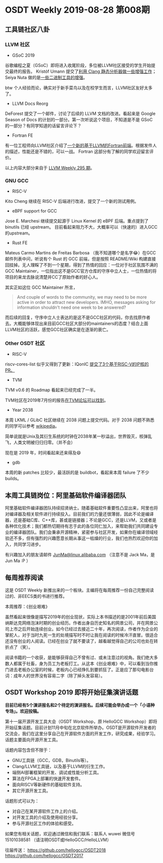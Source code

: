 # OSDT Weekly 2019-08-28 第008期

## 工具链社区八卦

### LLVM 社区

- GSoC 2019

谷歌编程之夏（GSoC）即将进入收尾阶段，多位被LLVM社区接受的学生开始提交最终的报告。
Kristóf Umann 提交了[利用 Clang 静态分析器做一些增强工作]()； Seiya  Nuta 做的是[一些二进制工具的增强](https://seiya.me/gsoc19)。

btw 个人经验而论，确实对于新手菜鸟以及在校学生而言，LLVM社区友好太多了。

- LLVM Docs Reorg

DeForest 提交了一个邮件，讨论了后续的 LLVM 文档的改进。看起来是 Google Season of Docs 的计划的一部分。第一次听说这个项目，不知道是不是 GSoC 的一部分？有同学知道的话留言评论下？

- Fortran FE

有一位工程师向LLVM社区介绍了[一个新的基于LLVM的Fortran前端](http://lists.llvm.org/pipermail/llvm-dev/2019-August/134620.html)。根据发件人的描述，性能还是不错的，可以一战。
Fortran 这部分有了解的同学欢迎留言评价。

以上内容大部分来自于 [LLVM Weekly 295 期](http://llvmweekly.org/issue/295)。


### GNU GCC

- RISC-V

Kito Cheng 继续在 RISC-V 后端进行改进，提交了一个新的测试用例。

- eBPF support for GCC

Jose E. Marchesi 继续提交起源于 Linux Kernel 的 eBPF 后端。重点提到了 binutils 已经 upstream。
目前看起来阻力不大，大概率可以（快速的）进入GCC的upstream。

- Rust FE

Mateus Carmo Martins de Freitas Barbosa （我不知道哪个是名字😂）在GCC邮件列表中问，听说有个 Rust 的 GCC 前端，但是按照 README/Wiki 构建直接回挂掉。无人理睬了不到一个星期，得到了热情的回应：一位对于社区氛围不满的 GCC Maintainer，一位指出这不是GCC官方仓库的守序中立人士，一位热情的将项目的来龙去脉说清楚并CC了原始作者的好心人。

其实正如这位 GCC Maintainer 所言，

> And couple of words to the community, we may need to be more active in
> order to attract new developers. IMHO, messages asking for information
> shouldn't need one week to be answered?

而后续的回复，守序中立人士表达的是这不是GCC社区的代码，你去找原作者去。大概能够体现出来目前GCC社区大部分的maintainers的态度？结合上面LLVM社区的活跃，感觉GCC社区确实是在逐渐的衰亡。

### Other OSDT 社区

- RISC-V

riscv-cores-list 似乎又得到了更新：IQonIC [提交了3个基于RISC-V的IP核的PR。](https://github.com/riscv/riscv-cores-list/pull/18/files)

- TVM

TVM v0.6 的 Roadmap 看起来已经完成了一半。

TVM社区在2019年7月份的报告[在TVM论坛可以找到](https://discuss.tvm.ai/t/tvm-monthly-july-2019/3600)。

- Year 2038

本周 LKML / GLibC 社区继续在 2038 问题上提交代码。对于 2038 问题不熟悉的同学可以参考 [wikipedia](https://en.wikipedia.org/wiki/Year_2038_problem)。

简单说就是Unix及其衍生系统的时钟在2038年某一秒溢出，世界毁灭，核弹乱飞，人类文明被归归归零。（并不会）

现在是 2019 年，时间看起来还来得及😄

- gdb

本周的新 patches 比较少，最活跃的是 buildbot，看起来本周 failure 了不少 builds。

## 本周工具链岗位：阿里基础软件编译器团队

阿里基础软件编译器团队持续招贤纳士。随着基础软件重要性凸显出来，阿里也将对编译器及相关软件进行持续投入。目前我们的力量还很薄弱，因此不论是编译器，还是基础C库、C++库，甚或是链接器；不论是GCC，还是LLVM，又或者是各种优化技术；我们都热切期待有志于此的各位同仁加入，来帮助我们共同建设专业的编译器团队。我们会秉承开源精神，紧密参与社区开发，如果你在编译领域经验还不多，但有强烈的兴趣愿意长期从事这一枯燥的行业，我们也热烈欢迎你的加入，共同学习进步。

有兴趣加入的朋友请邮件 JunMa@linux.alibaba.com （注意不是 Jack Ma，是 Jun Ma :P ）

## 每周推荐阅读

这是 OSDT Weekly 新推出来的一个板块。主编将在每周推荐一份自己完整阅读过的、非EECS类的书进行推荐。

本周推荐：《创业艰难》

虽然看起来很像是描写2019年的创业现状，实际上本书描述的是2001年前后美国纳斯达克网络泡沫时期的创业经历。作者出身自历史知名的网景公司，并在网景公司上市之后开始连续创业。如今已经过去接近二十年，再次阅读，作者作为企业的掌舵人，对于当时九死一生的处境描写时不时让我在阅读的时候冷汗直冒。很适合还没有创业的人阅读。已经在创业了就不要读了，越看越觉得自己的公司也处在转折点了（笑）。

阅读书籍的一个收获，是能够获得自己不曾有过、或未注意过的视角。我们绝大多数人都属于社畜，身为员工为老板打工。从这本《创业艰难》中，可以看到当你推门进去老板办公室的时候，老板内心已经挣扎到要抓狂了。正是应了那句电影台词：成年人的世界没有容易二字（除了掉头发容易）。

## OSDT Workshop 2019 即将开始征集演讲话题

**目前已经有5个演讲报名和2个待定的演讲报名。后续可能会举办成一个「小语种专场」。欢迎投稿。**

第十一届开源开发工具大会（OSDT Workshop，原 HelloGCC Workshop）即将开始征集话题。目前计划11月中旬在北京软件所举办。OSDT是开源软件开发者的交流会，我们在这里分享自己在开源软件方面的开发工作，研究成果，经验学习。话题主要面向开源开发工具。

话题内容包含但不限于：
* GNU工具链（GCC，GDB，Binutils等）。
* Clang/LLVM工具链，以及基于LLVM的衍生工作。
* 端侧AI部署框架的开发、调试或性能分析工具。
* 算法在FPGA上部署的快速开发套件。
* 面向RISCV等新硬件的基础软件支持。
* 其它开源开发工具。

话题形式可以为：
* 对自己在某开源软件工作上的介绍。
* 对开发工具的介绍及使用经验分享。
* 参与开源社区工作的体验和感受。

如果您有相关话题，欢迎通过微信和我们联系：联系人 wuwei 微信号 15101038581 （请注明OSDT或HelloGCC/HelloLLVM）

往届传送：
https://github.com/hellogcc/OSDT2018
https://github.com/hellogcc/OSDT2017
